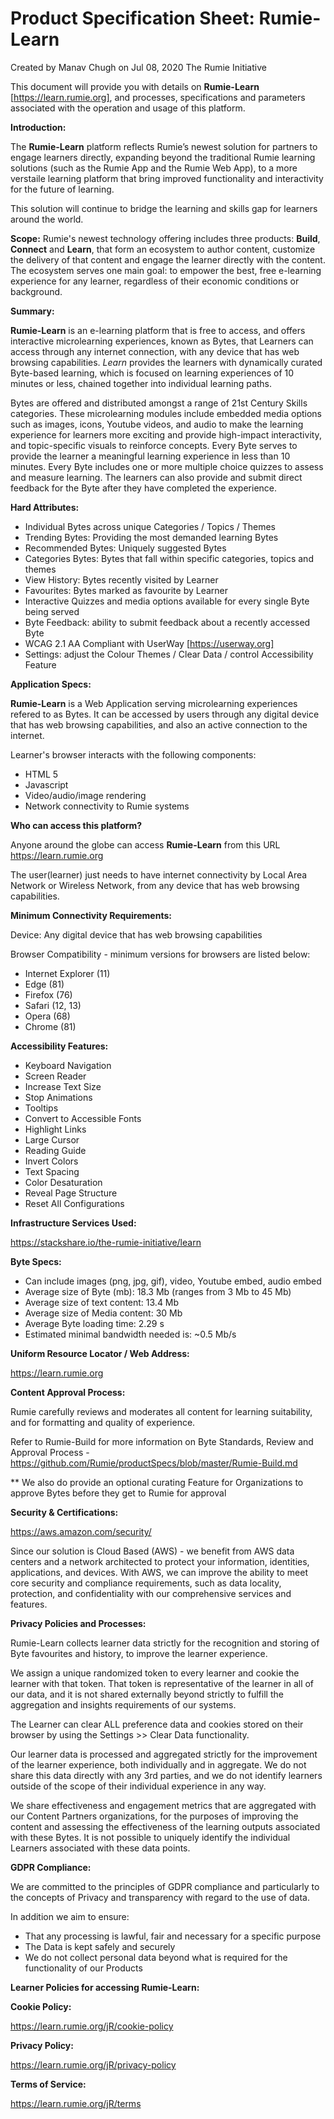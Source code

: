
Product Specification Sheet: Rumie-Learn
=================================================================

Created by Manav Chugh on Jul 08, 2020 The Rumie Initiative

This document will provide you with details on **Rumie-Learn** [https://learn.rumie.org], and processes, specifications and parameters associated with the operation and usage of this platform. 

**Introduction:** 

The **Rumie-Learn** platform reflects Rumie’s newest solution for partners to engage learners directly, expanding beyond the traditional Rumie learning solutions (such as the Rumie App and the Rumie Web App), to a more verstaile learning platform that bring improved functionality and interactivity for the future of learning.

This solution will continue to bridge the learning and skills gap for learners around the world. 

**Scope:**
Rumie's newest technology offering includes three products: **Build**, **Connect** and **Learn**, that form an ecosystem to author content, customize the delivery of that content and engage the learner directly with the content. The ecosystem serves one main goal: to empower the best, free e-learning experience for any learner, regardless of their economic conditions or background.


**Summary:**

**Rumie-Learn** is an e-learning platform that is free to access, and offers interactive microlearning experiences, known as Bytes, that Learners can access through any internet connection, with any device that has web browsing capabilities. *Learn* provides the learners with dynamically curated Byte-based learning, which is focused on learning experiences of 10 minutes or less, chained together into individual learning paths.

Bytes are offered and distributed amongst a range of 21st Century Skills categories. These microlearning modules include embedded media options such as images, icons, Youtube videos, and audio to make the learning experience for learners more exciting and provide high-impact interactivity, and topic-specific visuals to reinforce concepts. Every Byte serves to provide the learner a meaningful learning experience in less than 10 minutes. Every Byte includes one or more multiple choice quizzes to assess and measure learning. The learners can also provide and submit direct feedback for the Byte after they have completed the experience.

  
**Hard Attributes:**

  * Individual Bytes across unique Categories / Topics / Themes
  * Trending Bytes: Providing the most demanded learning Bytes
  * Recommended Bytes: Uniquely suggested Bytes
  * Categories Bytes: Bytes that fall within specific categories, topics and themes   
  * View History: Bytes recently visited by Learner
  * Favourites: Bytes marked as favourite by Learner
  * Interactive Quizzes and media options available for every single Byte being served
  * Byte Feedback: ability to submit feedback about a recently accessed Byte
  * WCAG 2.1 AA Compliant with UserWay [https://userway.org] 
  * Settings: adjust the Colour Themes / Clear Data / control Accessibility Feature


**Application Specs:**

**Rumie-Learn** is a Web Application serving microlearning experiences refered to as Bytes. It can be accessed by users through any digital device that has web browsing capabilities, and also an active connection to the internet.

Learner's browser interacts with the following components:
 * HTML 5
 * Javascript
 * Video/audio/image rendering
 * Network connectivity to Rumie systems

 
**Who can access this platform?**

Anyone around the globe can access **Rumie-Learn** from this URL https://learn.rumie.org

The user(learner) just needs to have internet connectivity by Local Area Network or Wireless Network, from any device that has web browsing capabilities.

**Minimum Connectivity Requirements:**

Device:
Any digital device that has web browsing capabilities

Browser Compatibility - minimum versions for browsers are listed below:

 * Internet Explorer (11)
 * Edge (81)
 * Firefox (76)
 * Safari (12, 13)
 * Opera (68)
 * Chrome (81)

**Accessibility Features:**
 * Keyboard Navigation
 * Screen Reader
 * Increase Text Size
 * Stop Animations
 * Tooltips
 * Convert to Accessible Fonts
 * Highlight Links
 * Large Cursor
 * Reading Guide
 * Invert Colors
 * Text Spacing
 * Color Desaturation
 * Reveal Page Structure
 * Reset All Configurations
 

**Infrastructure Services Used:**

https://stackshare.io/the-rumie-initiative/learn

**Byte Specs:**

 * Can include images (png, jpg, gif), video, Youtube embed, audio embed
 * Average size of Byte (mb): 18.3 Mb (ranges from 3 Mb to 45 Mb)
 * Average size of text content: 13.4 Mb
 * Average size of Media content: 30 Mb
 * Average Byte loading time: 2.29 s
 * Estimated minimal bandwidth needed is: ~0.5 Mb/s

**Uniform Resource Locator / Web Address:**

https://learn.rumie.org

**Content Approval Process:**

Rumie carefully reviews and moderates all content for learning suitability, and for formatting and quality of experience.

Refer to Rumie-Build for more information on Byte Standards, Review and Approval Process - https://github.com/Rumie/productSpecs/blob/master/Rumie-Build.md

** We also do provide an optional curating Feature for Organizations to approve Bytes before they get to Rumie for approval

**Security & Certifications:**

https://aws.amazon.com/security/

Since our solution is Cloud Based (AWS) - we benefit from AWS data centers and a network architected to protect your information, identities, applications, and devices. With AWS, we can improve the ability to meet core security and compliance requirements, such as data locality, protection, and confidentiality with our comprehensive services and features.

**Privacy Policies and Processes:**

Rumie-Learn collects learner data strictly for the recognition and storing of Byte favourites and history, to improve the learner experience.

We assign a unique randomized token to every learner and cookie the learner with that token. That token is representative of the learner in all of our data, and it is not shared externally beyond strictly to fulfill the aggregation and insights requirements of our systems.

The Learner can clear ALL preference data and cookies stored on their browser by using the Settings >> Clear Data functionality.

Our learner data is processed and aggregated strictly for the improvement of the learner experience, both individually and in aggregate. We do not share this data directly with any 3rd parties, and we do not identify learners outside of the scope of their individual experience in any way.

We share effectiveness and engagement metrics that are aggregated with our Content Partners organizations, for the purposes of improving the content and assessing the effectiveness of the learning outputs associated with these Bytes. It is not possible to uniquely identify the individual Learners associated with these data points. 

**GDPR Compliance:**

We are committed to the principles of GDPR compliance and particularly to the concepts of Privacy and transparency with regard to the use of data. 

In addition we aim to ensure:

 * That any processing is lawful, fair and necessary for a specific purpose
 * The Data is kept safely and securely
 * We do not collect personal data beyond what is required for the functionality of our Products


**Learner Policies for accessing Rumie-Learn:**

**Cookie Policy:**

https://learn.rumie.org/jR/cookie-policy

**Privacy Policy:**

https://learn.rumie.org/jR/privacy-policy

**Terms of Service:**

https://learn.rumie.org/jR/terms


